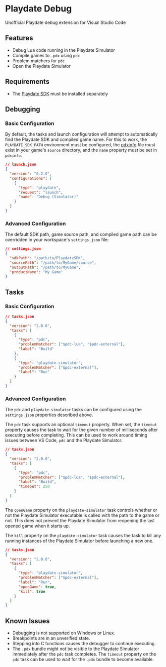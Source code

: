 # Playdate Debug

Unofficial Playdate debug extension for Visual Studio Code

## Features

- Debug Lua code running in the Playdate Simulator
- Compile games to `.pdx` using `pdc`
- Problem matchers for `pdc`
- Open the Playdate Simulator

## Requirements

- The [Playdate SDK](https://play.date/dev/) must be installed separately

## Debugging

### Basic Configuration

By default, the tasks and launch configuration will attempt to automatically find the Playdate SDK and compiled game name. For this to work, the `PLAYDATE_SDK_PATH` environment must be configured, the [pdxinfo](https://sdk.play.date/1.9.3/Inside%20Playdate.html#pdxinfo) file must exist in your game's `source` directory, and the `name` property must be set in `pdxinfo`.

```json
// launch.json
{
  "version": "0.2.0",
  "configurations": [
    {
      "type": "playdate",
      "request": "launch",
      "name": "Debug (Simulator)"
    }
  ]
}
```

### Advanced Configuration

The default SDK path, game source path, and compiled game path can be overridden in your workspace's `settings.json` file:

```json
// settings.json
{
  "sdkPath": "/path/to/PlaydateSDK",
  "sourcePath": "/path/to/MyGame/source",
  "outputPath": "/path/to/MyGame",
  "productName": "My Game"
}
```

## Tasks

### Basic Configuration

```json
// tasks.json
{
  "version": "2.0.0",
  "tasks": [
    {
      "type": "pdc",
      "problemMatcher": ["$pdc-lua", "$pdc-external"],
      "label": "Build"
    },
    {
      "type": "playdate-simulator",
      "problemMatcher": ["$pdc-external"],
      "label": "Run"
    }
  ]
}
```

### Advanced Configuration

The `pdc` and `playdate-simulator` tasks can be configured using the `settings.json` properties described above.

The `pdc` task supports an optional `timeout` property. When set, the `timeout` property causes the task to wait for the given number of milliseconds after executing before completing. This can be used to work around timing issues between VS Code, `pdc` and the Playdate Simulator.

```json
// tasks.json
{
  "version": "2.0.0",
  "tasks": [
    {
      "type": "pdc",
      "problemMatcher": ["$pdc-lua", "$pdc-external"],
      "label": "Build",
      "timeout": 250
    }
  ]
}
```

The `openGame` property on the `playdate-simulator` task controls whether or not the Playdate Simulator executable is called with the path to the game or not. This does not prevent the Playdate Simulator from reopening the last opened game when it starts up.

The `kill` property on the `playdate-simulator` task causes the task to kill any running instances of the Playdate Simulator before launching a new one.

```json
// tasks.json
{
  "version": "2.0.0",
  "tasks": [
    {
      "type": "playdate-simulator",
      "problemMatcher": ["$pdc-external"],
      "label": "Run",
      "openGame": true,
      "kill": true
    }
  ]
}
```

## Known Issues

- Debugging is not supported on Windows or Linux.
- Breakpoints are in an unverified state.
- Stepping into C functions causes the debugger to continue executing.
- The `.pdx` bundle might not be visible to the Playdate Simulator immediately after the `pdc` task completes. The `timeout` property on the `pdc` task can be used to wait for the `.pdx` bundle to become available.
